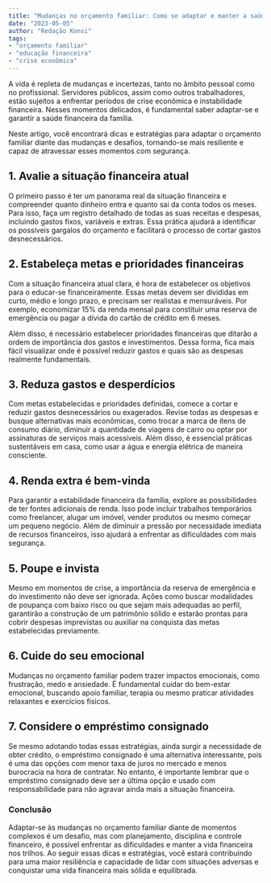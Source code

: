 ```yaml
---
title: "Mudanças no orçamento familiar: Como se adaptar e manter a saúde financeira em tempos de crise"
date: "2023-05-05"
author: "Redação Konsi"
tags: 
- "orçamento familiar"
- "educação financeira"
- "crise econômica"
---
```


A vida é repleta de mudanças e incertezas, tanto no âmbito pessoal como no profissional. Servidores públicos, assim como outros trabalhadores, estão sujeitos a enfrentar períodos de crise econômica e instabilidade financeira. Nesses momentos delicados, é fundamental saber adaptar-se e garantir a saúde financeira da família. 

Neste artigo, você encontrará dicas e estratégias para adaptar o orçamento familiar diante das mudanças e desafios, tornando-se mais resiliente e capaz de atravessar esses momentos com segurança.

## 1. Avalie a situação financeira atual

O primeiro passo é ter um panorama real da situação financeira e compreender quanto dinheiro entra e quanto sai da conta todos os meses. Para isso, faça um registro detalhado de todas as suas receitas e despesas, incluindo gastos fixos, variáveis e extras. Essa prática ajudará a identificar os possíveis gargalos do orçamento e facilitará o processo de cortar gastos desnecessários.

## 2. Estabeleça metas e prioridades financeiras

Com a situação financeira atual clara, é hora de estabelecer os objetivos para o educar-se financeiramente. Essas metas devem ser divididas em curto, médio e longo prazo, e precisam ser realistas e mensuráveis. Por exemplo, economizar 15% da renda mensal para constituir uma reserva de emergência ou pagar a dívida do cartão de crédito em 6 meses.

Além disso, é necessário estabelecer prioridades financeiras que ditarão a ordem de importância dos gastos e investimentos. Dessa forma, fica mais fácil visualizar onde é possível reduzir gastos e quais são as despesas realmente fundamentais.

## 3. Reduza gastos e desperdícios

Com metas estabelecidas e prioridades definidas, comece a cortar e reduzir gastos desnecessários ou exagerados. Revise todas as despesas e busque alternativas mais econômicas, como trocar a marca de itens de consumo diário, diminuir a quantidade de viagens de carro ou optar por assinaturas de serviços mais acessíveis. Além disso, é essencial práticas sustentáveis em casa, como usar a água e energia elétrica de maneira consciente.

## 4. Renda extra é bem-vinda

Para garantir a estabilidade financeira da família, explore as possibilidades de ter fontes adicionais de renda. Isso pode incluir trabalhos temporários como freelancer, alugar um imóvel, vender produtos ou mesmo começar um pequeno negócio. Além de diminuir a pressão por necessidade imediata de recursos financeiros, isso ajudará a enfrentar as dificuldades com mais segurança.

## 5. Poupe e invista

Mesmo em momentos de crise, a importância da reserva de emergência e do investimento não deve ser ignorada. Ações como buscar modalidades de poupança com baixo risco ou que sejam mais adequadas ao perfil, garantirão a construção de um patrimônio sólido e estarão prontas para cobrir despesas imprevistas ou auxiliar na conquista das metas estabelecidas previamente.

## 6. Cuide do seu emocional

Mudanças no orçamento familiar podem trazer impactos emocionais, como frustração, medo e ansiedade. É fundamental cuidar do bem-estar emocional, buscando apoio familiar, terapia ou mesmo praticar atividades relaxantes e exercícios físicos. 

## 7. Considere o empréstimo consignado

Se mesmo adotando todas essas estratégias, ainda surgir a necessidade de obter crédito, o empréstimo consignado é uma alternativa interessante, pois é uma das opções com menor taxa de juros no mercado e menos burocracia na hora de contratar. No entanto, é importante lembrar que o empréstimo consignado deve ser a última opção e usado com responsabilidade para não agravar ainda mais a situação financeira.

### Conclusão

Adaptar-se às mudanças no orçamento familiar diante de momentos complexos é um desafio, mas com planejamento, disciplina e controle financeiro, é possível enfrentar as dificuldades e manter a vida financeira nos trilhos. Ao seguir essas dicas e estratégias, você estará contribuindo para uma maior resiliência e capacidade de lidar com situações adversas e conquistar uma vida financeira mais sólida e equilibrada.